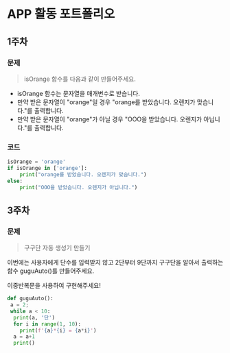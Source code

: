# APP 활동 포트폴리오

## 1주차

### 문제

> isOrange 함수를 다음과 같이 만들어주세요.

- isOrange 함수는 문자열을 매개변수로 받습니다.
- 만약 받은 문자열이 "orange"일 경우 "orange를 받았습니다. 오렌지가 맞습니다."를 출력합니다.
- 만약 받은 문자열이 "orange"가 아닐 경우 "OOO을 받았습니다. 오렌지가 아닙니다."를 출력합니다.

### 코드

```python
isOrange = 'orange'
if isOrange in ['orange']:
    print("orange를 받았습니다. 오렌지가 맞습니다.")
else:
    print("OOO을 받았습니다. 오렌지가 아닙니다.")
```

## 3주차

### 문제

> 구구단 자동 생성기 만들기

이번에는 사용자에게 단수를 입력받지 않고 2단부터 9단까지 구구단을 알아서 출력하는 함수 guguAuto()를 만들어주세요.

이중반복문을 사용하여 구현해주세요!

```python
def guguAuto():
 a = 2;
 while a < 10:
  print(a, '단')
  for i in range(1, 10):
    print(f'{a}*{i} = {a*i}')
  a = a+1
  print()
```
